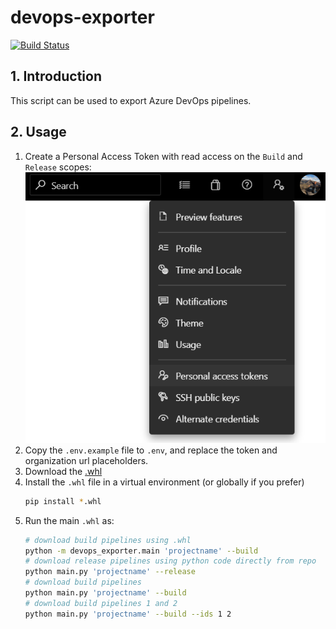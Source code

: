 # devops-exporter

[![Build Status](https://dev.azure.com/Menziess/azure-devops-pipeline-downloader/_apis/build/status/Menziess.azure-devops-pipeline-downloader?branchName=master)](https://dev.azure.com/Menziess/azure-devops-pipeline-downloader/_build/latest?definitionId=16&branchName=master)

## 1. Introduction

This script can be used to export Azure DevOps pipelines.

## 2. Usage

1. Create a Personal Access Token with read access on the `Build` and `Release` scopes:
  ![](res/pat.png)
2. Copy the `.env.example` file to `.env`, and replace the token and organization url placeholders.
3. Download the [.whl](https://dev.azure.com/Menziess/d290f987-6082-4a6e-bffd-29c716197025/_apis/build/builds/239/artifacts?artifactName=devops-exporter.whl&api-version=5.1&%24format=zip)
4. Install the `.whl` file in a virtual environment (or globally if you prefer)
    ```zsh
    pip install *.whl
    ```
3. Run the main `.whl` as:
    ```zsh
    # download build pipelines using .whl
    python -m devops_exporter.main 'projectname' --build
    # download release pipelines using python code directly from repo
    python main.py 'projectname' --release
    # download build pipelines
    python main.py 'projectname' --build
    # download build pipelines 1 and 2
    python main.py 'projectname' --build --ids 1 2
    ```
